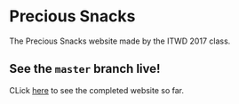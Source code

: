 # Precious Snacks
The Precious Snacks website made by the ITWD 2017 class.
## See the `master` branch live!
CLick [here](https://itwd.us/precious-snacks) to see the completed website so far.
